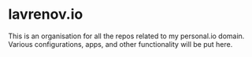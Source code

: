 # lavrenov.io

This is an organisation for all the repos related to my personal.io domain. 
Various configurations, apps, and other functionality will be put here.
